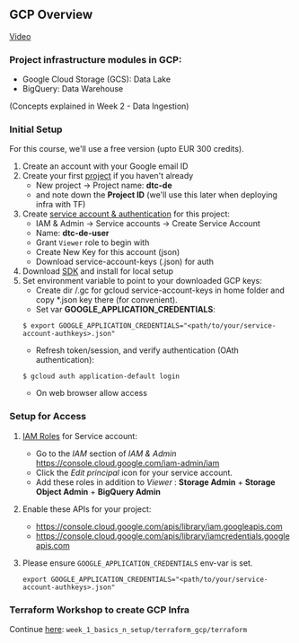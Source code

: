 ## GCP Overview

[Video](https://www.youtube.com/watch?v=18jIzE41fJ4&list=PL3MmuxUbc_hJed7dXYoJw8DoCuVHhGEQb&index=2)


### Project infrastructure modules in GCP:
* Google Cloud Storage (GCS): Data Lake
* BigQuery: Data Warehouse

(Concepts explained in Week 2 - Data Ingestion)

### Initial Setup

For this course, we'll use a free version (upto EUR 300 credits). 

1. Create an account with your Google email ID 
2. Create your first [project](https://console.cloud.google.com/) if you haven't already
    * New project -> Project name: **dtc-de**
    * and note down the **Project ID** (we'll use this later when deploying infra with TF)
3. Create [service account & authentication](https://cloud.google.com/docs/authentication/getting-started) for this project:
   * IAM & Admin -> Service accounts -> Create Service Account
   * Name: **dtc-de-user**
   * Grant `Viewer` role to begin with
   * Create New Key for this account (json)
   * Download service-account-keys (.json) for auth
4. Download [SDK](https://cloud.google.com/sdk/docs/quickstart) and install for local setup
5. Set environment variable to point to your downloaded GCP keys:
   * Create dir /.gc for gcloud service-account-keys in home folder and copy *.json key there (for convenient). 
   * Set var **GOOGLE_APPLICATION_CREDENTIALS**:
   ```
   $ export GOOGLE_APPLICATION_CREDENTIALS="<path/to/your/service-account-authkeys>.json"
   ```
   * Refresh token/session, and verify authentication (OAth authentication):
   ```
   $ gcloud auth application-default login
   ```
   * On web browser allow access
   
### Setup for Access
 
1. [IAM Roles](https://cloud.google.com/storage/docs/access-control/iam-roles) for Service account:
   * Go to the *IAM* section of *IAM & Admin* https://console.cloud.google.com/iam-admin/iam
   * Click the *Edit principal* icon for your service account.
   * Add these roles in addition to *Viewer* : **Storage Admin** + **Storage Object Admin** + **BigQuery Admin**
   
2. Enable these APIs for your project:
   * https://console.cloud.google.com/apis/library/iam.googleapis.com
   * https://console.cloud.google.com/apis/library/iamcredentials.googleapis.com
   
3. Please ensure `GOOGLE_APPLICATION_CREDENTIALS` env-var is set.
   ```
   export GOOGLE_APPLICATION_CREDENTIALS="<path/to/your/service-account-authkeys>.json"
   ```
 
### Terraform Workshop to create GCP Infra
Continue [here](./terraform): `week_1_basics_n_setup/terraform_gcp/terraform`